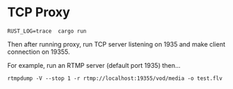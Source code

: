 # TCP Proxy

```
RUST_LOG=trace  cargo run 
```

Then after running proxy, run TCP server listening on 1935 and make client 
connection on 19355.

For example, run an RTMP server (default port 1935) then...
```
rtmpdump -V --stop 1 -r rtmp://localhost:19355/vod/media -o test.flv
```


